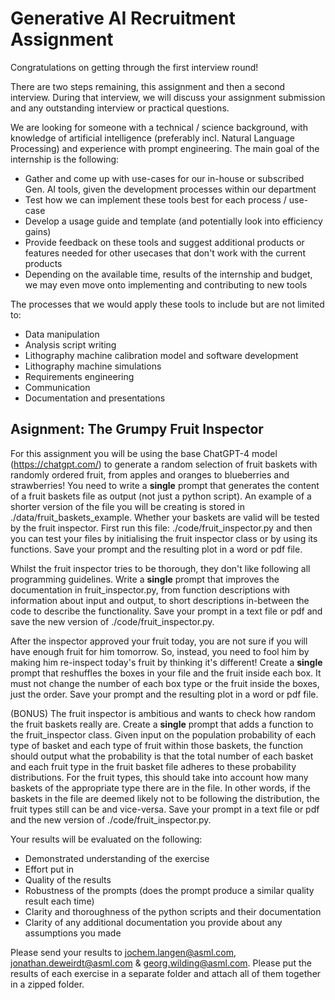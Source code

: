 # Generative AI Recruitment Assignment

Congratulations on getting through the first interview round!

There are two steps remaining, this assignment and then a second interview. During that interview, we will discuss your assignment submission and any outstanding interview or practical questions. 

We are looking for someone with a technical / science background, with knowledge of artificial intelligence (preferably incl. Natural Language Processing) and experience with prompt engineering. The main goal of the internship is the following:
- Gather and come up with use-cases for our in-house or subscribed Gen. AI tools, given the development processes within our department
- Test how we can implement these tools best for each process / use-case
- Develop a usage guide and template (and potentially look into efficiency gains)
- Provide feedback on these tools and suggest additional products or features needed for other usecases that don't work with the current products
- Depending on the available time, results of the internship and budget, we may even move onto implementing and contributing to new tools        

The processes that we would apply these tools to include but are not limited to:
- Data manipulation
- Analysis script writing
- Lithography machine calibration model and software development 
- Lithography machine simulations
- Requirements engineering
- Communication
- Documentation and presentations

## Asignment: The Grumpy Fruit Inspector
For this assignment you will be using the base ChatGPT-4 model (https://chatgpt.com/) to generate a random selection of fruit baskets with randomly ordered fruit, from apples and oranges to blueberries and strawberries! You need to write a **single** prompt that generates the content of a fruit baskets file as output (not just a python script). An example of a shorter version of the file you will be creating is stored in ./data/fruit_baskets_example. Whether your baskets are valid will be tested by the fruit inspector. First run this file: ./code/fruit_inspector.py and then you can test your files by initialising the fruit inspector class or by using its functions. Save your prompt and the resulting plot in a word or pdf file.

Whilst the fruit inspector tries to be thorough, they don't like following all programming guidelines. Write a **single** prompt that improves the documentation in fruit_inspector.py, from function descriptions with information about input and output, to short descriptions in-between the code to describe the functionality. Save your prompt in a text file or pdf and save the new version of ./code/fruit_inspector.py.

After the inspector approved your fruit today, you are not sure if you will have enough fruit for him tomorrow. So, instead, you need to fool him by making him re-inspect today's fruit by thinking it's different! Create a **single** prompt that reshuffles the boxes in your file and the fruit inside each box. It must not change the number of each box type or the fruit inside the boxes, just the order. Save your prompt and the resulting plot in a word or pdf file.

(BONUS)
The fruit inspector is ambitious and wants to check how random the fruit baskets really are. Create a **single** prompt that adds a function to the fruit_inspector class. Given input on the population probability of each type of basket and each type of fruit within those baskets, the function should output what the probability is that the total number of each basket and each fruit type in the fruit basket file adheres to these probability distributions. For the fruit types, this should take into account how many baskets of the appropriate type there are in the file. In other words, if the baskets in the file are deemed likely not to be following the distribution, the fruit types still can be and vice-versa. Save your prompt in a text file or pdf and the new version of ./code/fruit_inspector.py.


Your results will be evaluated on the following:
- Demonstrated understanding of the exercise
- Effort put in
- Quality of the results
- Robustness of the prompts (does the prompt produce a similar quality result each time)
- Clarity and thoroughness of the python scripts and their documentation
- Clarity of any additional documentation you provide about any assumptions you made


Please send your results to [jochem.langen@asml.com](mailto:jochem.langen@asml.com), [jonathan.deweirdt@asml.com](mailto:jonathan.deweirdt@asml.com) & [georg.wilding@asml.com](mailto:georg.wilding@asml.com). Please put the results of each exercise in a separate folder and attach all of them together in a zipped folder.
